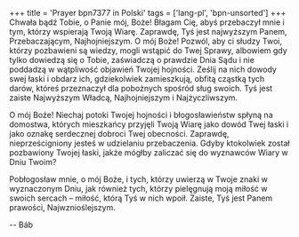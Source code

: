 +++
title = 'Prayer bpn7377 in Polski'
tags = ['lang-pl', 'bpn-unsorted']
+++
Chwała bądź Tobie, o Panie mój, Boże! Błagam Cię, abyś przebaczył mnie i tym, którzy wspierają Twoją Wiarę. Zaprawdę, Tyś jest najwyższym Panem, Przebaczającym, Najhojniejszym. O mój Boże! Pozwól, aby ci słudzy Twoi, którzy pozbawieni są wiedzy, mogli wstąpić do Twej Sprawy, albowiem gdy tylko dowiedzą się o Tobie, zaświadczą o prawdzie Dnia Sądu i nie poddadzą w wątpliwość objawień Twojej hojności. Ześlij na nich dowody swej łaski i obdarz ich, gdziekolwiek zamieszkują, obfitą cząstką tych darów, któreś przeznaczył dla pobożnych spośród sług swoich. Tyś jest zaiste Najwyższym Władcą, Najhojniejszym i Najżyczliwszym.
    
O mój Boże! Niechaj potoki Twojej hojności i błogosławieństw spłyną na domostwa, których mieszkańcy przyjęli Twoją Wiarę jako dowód Twej łaski i jako oznakę serdecznej dobroci Twej obecności. Zaprawdę, nieprześcigniony jesteś w udzielaniu przebaczenia. Gdyby ktokolwiek został pozbawiony Twojej łaski, jakże mógłby zaliczać się do wyznawców Wiary w Dniu Twoim?
    
Pobłogosław mnie, o mój Boże, i tych, którzy uwierzą w Twoje znaki w wyznaczonym Dniu, jak również tych, którzy pielęgnują moją miłość w swoich sercach – miłość, którą Tyś w nich wpoił. Zaiste, Tyś jest Panem prawości, Najwznioślejszym.

-- Báb
